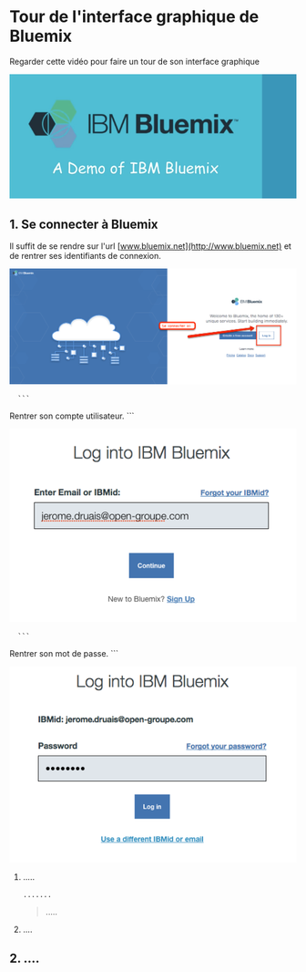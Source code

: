 # Tour de l'interface graphique de Bluemix

Regarder cette vidéo pour faire un tour de son interface graphique
<center>
      <a href="https://youtu.be/gq5MvY1nNOM"><img src="youtube-tour.png" width="600" /></a>
   </center>

>

## 1. Se connecter à Bluemix

Il suffit de se rendre sur l'url [www.bluemix.net](http://www.bluemix.net) et de rentrer ses identifiants de connexion.

<center>
      <img src="tour-login.png" width="600" />
</center>


      ```
   Rentrer son compte utilisateur.
      ```
<center>
      <img src="tour-login-user.png" width="600" />
</center>


      ```
   Rentrer son mot de passe.
      ```
<center>
      <img src="tour-login-pwd.png" width="600" />
</center>



1. .....

   ```
   .......
   ```

   > .....

1. ....

## 2. ....

